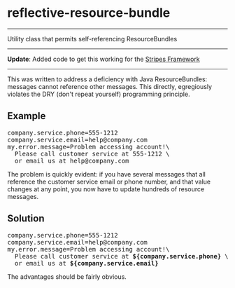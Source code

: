 <h1>reflective-resource-bundle</h1>
<hr/>
<p>Utility class that permits self-referencing ResourceBundles</p>
<hr/>
<p><b>Update</b>: Added code to get this working for the <a href="http://www.stripesframework.org">Stripes Framework</a></p>
<hr/>
<p>This was written to address a deficiency with Java ResourceBundles: messages cannot reference other messages. This directly, egregiously violates the DRY (don't repeat yourself) programming principle.</p>
<h2>Example</h2>
<pre>
company.service.phone=555-1212
company.service.email=help@company.com
my.error.message=Problem accessing account!\
  Please call customer service at 555-1212 \
  or email us at help@company.com
</pre>
<p>The problem is quickly evident: if you have several messages that all reference the customer service email or phone number, and that value changes at any point, you now have to update hundreds of resource messages.</p>
<h2>Solution</h2>
<pre>
company.service.phone=555-1212
company.service.email=help@company.com
my.error.message=Problem accessing account!\
  Please call customer service at <b>${company.service.phone}</b> \
  or email us at <b>${company.service.email}</b>
</pre>
<p>The advantages should be fairly obvious.</p>
